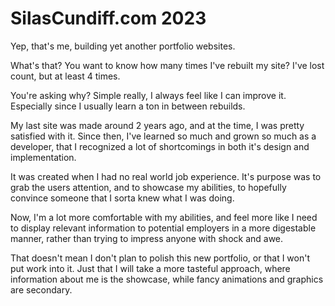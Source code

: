 # SilasCundiff.com 2023

Yep, that's me, building yet another portfolio websites.

What's that? You want to know how many times I've rebuilt my site? I've lost count, but at least 4 times.

You're asking why? Simple really, I always feel like I can improve it. Especially since I usually learn a ton in between rebuilds.

My last site was made around 2 years ago, and at the time, I was pretty satisfied with it. Since then, I've learned so much and grown so much as a developer, that I recognized a lot of shortcomings in both it's design and implementation.

It was created when I had no real world job experience. It's purpose was to grab the users attention, and to showcase my abilities, to hopefully convince someone that I sorta knew what I was doing.

Now, I'm a lot more comfortable with my abilities, and feel more like I need to display relevant information to potential employers in a more digestable manner, rather than trying to impress anyone with shock and awe.

That doesn't mean I don't plan to polish this new portfolio, or that I won't put work into it. Just that I will take a more tasteful approach, where information about me is the showcase, while fancy animations and graphics are secondary.
